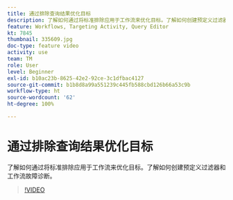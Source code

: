 ```yaml
---
title: 通过排除查询结果优化目标
description: 了解如何通过将标准排除应用于工作流来优化目标。了解如何创建预定义过滤器和工作流故障诊断。
feature: Workflows, Targeting Activity, Query Editor
kt: 7845
thumbnail: 335609.jpg
doc-type: feature video
activity: use
team: TM
role: User
level: Beginner
exl-id: b10ac23b-8625-42e2-92ce-3c1dfbac4127
source-git-commit: b1b8d8a99a551239c445fb588cbd126b66a53c9b
workflow-type: ht
source-wordcount: '62'
ht-degree: 100%

---
```


# 通过排除查询结果优化目标

了解如何通过将标准排除应用于工作流来优化目标。了解如何创建预定义过滤器和工作流故障诊断。

>[!VIDEO](https://video.tv.adobe.com/v/335609?quality=12&learn=on)
